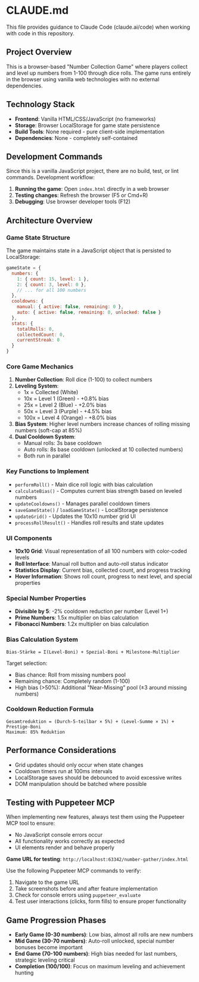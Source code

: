 # CLAUDE.md

This file provides guidance to Claude Code (claude.ai/code) when working with code in this repository.

## Project Overview

This is a browser-based "Number Collection Game" where players collect and level up numbers from 1-100 through dice rolls. The game runs entirely in the browser using vanilla web technologies with no external dependencies.

## Technology Stack

- **Frontend**: Vanilla HTML/CSS/JavaScript (no frameworks)
- **Storage**: Browser LocalStorage for game state persistence
- **Build Tools**: None required - pure client-side implementation
- **Dependencies**: None - completely self-contained

## Development Commands

Since this is a vanilla JavaScript project, there are no build, test, or lint commands. Development workflow:

1. **Running the game**: Open `index.html` directly in a web browser
2. **Testing changes**: Refresh the browser (F5 or Cmd+R)
3. **Debugging**: Use browser developer tools (F12)

## Architecture Overview

### Game State Structure
The game maintains state in a JavaScript object that is persisted to LocalStorage:
```javascript
gameState = {
  numbers: {
    1: { count: 15, level: 1 },
    2: { count: 3, level: 0 },
    // ... for all 100 numbers
  },
  cooldowns: {
    manual: { active: false, remaining: 0 },
    auto: { active: false, remaining: 0, unlocked: false }
  },
  stats: {
    totalRolls: 0,
    collectedCount: 0,
    currentStreak: 0
  }
}
```

### Core Game Mechanics

1. **Number Collection**: Roll dice (1-100) to collect numbers
2. **Leveling System**: 
   - 1x = Collected (White)
   - 10x = Level 1 (Green) - +0.8% bias
   - 25x = Level 2 (Blue) - +2.0% bias
   - 50x = Level 3 (Purple) - +4.5% bias
   - 100x = Level 4 (Orange) - +8.0% bias
3. **Bias System**: Higher level numbers increase chances of rolling missing numbers (soft-cap at 85%)
4. **Dual Cooldown System**: 
   - Manual rolls: 3s base cooldown
   - Auto rolls: 8s base cooldown (unlocked at 10 collected numbers)
   - Both run in parallel

### Key Functions to Implement

- `performRoll()` - Main dice roll logic with bias calculation
- `calculateBias()` - Computes current bias strength based on leveled numbers
- `updateCooldowns()` - Manages parallel cooldown timers
- `saveGameState()` / `loadGameState()` - LocalStorage persistence
- `updateGrid()` - Updates the 10x10 number grid UI
- `processRollResult()` - Handles roll results and state updates

### UI Components

- **10x10 Grid**: Visual representation of all 100 numbers with color-coded levels
- **Roll Interface**: Manual roll button and auto-roll status indicator
- **Statistics Display**: Current bias, collected count, and progress tracking
- **Hover Information**: Shows roll count, progress to next level, and special properties

### Special Number Properties

- **Divisible by 5**: -2% cooldown reduction per number (Level 1+)
- **Prime Numbers**: 1.5x multiplier on bias calculation
- **Fibonacci Numbers**: 1.2x multiplier on bias calculation

### Bias Calculation System

```
Bias-Stärke = Σ(Level-Boni) + Spezial-Boni + Milestone-Multiplier
```

Target selection:
- Bias chance: Roll from missing numbers pool
- Remaining chance: Completely random (1-100)
- High bias (>50%): Additional "Near-Missing" pool (±3 around missing numbers)

### Cooldown Reduction Formula

```
Gesamtreduktion = (Durch-5-teilbar × 5%) + (Level-Summe × 1%) + Prestige-Boni
Maximum: 85% Reduktion
```

## Performance Considerations

- Grid updates should only occur when state changes
- Cooldown timers run at 100ms intervals
- LocalStorage saves should be debounced to avoid excessive writes
- DOM manipulation should be batched where possible

## Testing with Puppeteer MCP

When implementing new features, always test them using the Puppeteer MCP tool to ensure:
- No JavaScript console errors occur
- All functionality works correctly as expected
- UI elements render and behave properly

**Game URL for testing**: `http://localhost:63342/number-gather/index.html`

Use the following Puppeteer MCP commands to verify:
1. Navigate to the game URL
2. Take screenshots before and after feature implementation
3. Check for console errors using `puppeteer_evaluate`
4. Test user interactions (clicks, form fills) to ensure proper functionality

## Game Progression Phases

- **Early Game (0-30 numbers)**: Low bias, almost all rolls are new numbers
- **Mid Game (30-70 numbers)**: Auto-roll unlocked, special number bonuses become important
- **End Game (70-100 numbers)**: High bias needed for last numbers, strategic leveling critical
- **Completion (100/100)**: Focus on maximum leveling and achievement hunting